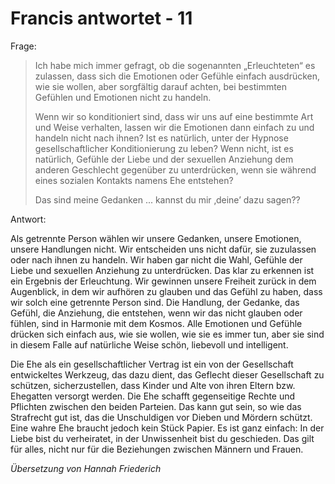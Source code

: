 # Francis antwortet - 11

Frage:

>Ich habe mich immer gefragt, ob die sogenannten „Erleuchteten“ es zulassen, dass sich die Emotionen oder Gefühle einfach ausdrücken, wie sie wollen, aber sorgfältig darauf achten, bei bestimmten Gefühlen und Emotionen nicht zu handeln.
>
>Wenn wir so konditioniert sind, dass wir uns auf eine bestimmte Art und Weise verhalten, lassen wir die Emotionen dann einfach zu und handeln nicht nach ihnen? Ist es natürlich, unter der Hypnose gesellschaftlicher Konditionierung zu leben? Wenn nicht, ist es natürlich, Gefühle der Liebe und der sexuellen Anziehung dem anderen Geschlecht gegenüber zu unterdrücken, wenn sie während eines sozialen Kontakts namens Ehe entstehen?
>
>Das sind meine Gedanken ... kannst du mir ‚deine’ dazu sagen??

Antwort:

Als getrennte Person wählen wir unsere Gedanken, unsere Emotionen, unsere Handlungen nicht. Wir entscheiden uns nicht dafür, sie zuzulassen oder nach ihnen zu handeln. Wir haben gar nicht die Wahl, Gefühle der Liebe und sexuellen Anziehung zu unterdrücken. Das klar zu erkennen ist ein Ergebnis der Erleuchtung. Wir gewinnen unsere Freiheit zurück in dem Augenblick, in dem wir aufhören zu glauben und das Gefühl zu haben, dass wir solch eine getrennte Person sind. Die Handlung, der Gedanke, das Gefühl, die Anziehung, die entstehen, wenn wir das nicht glauben oder fühlen, sind in Harmonie mit dem Kosmos. Alle Emotionen und Gefühle drücken sich einfach aus, wie sie wollen, wie sie es immer tun, aber sie sind in diesem Falle auf natürliche Weise schön, liebevoll und intelligent.

Die Ehe als ein gesellschaftlicher Vertrag ist ein von der Gesellschaft entwickeltes Werkzeug, das dazu dient, das Geflecht dieser Gesellschaft zu schützen, sicherzustellen, dass Kinder und Alte von ihren Eltern bzw. Ehegatten versorgt werden. Die Ehe schafft gegenseitige Rechte und Pflichten zwischen den beiden Parteien. Das kann gut sein, so wie das Strafrecht gut ist, das die Unschuldigen vor Dieben und Mördern schützt. Eine wahre Ehe braucht jedoch kein Stück Papier. Es ist ganz einfach: In der Liebe bist du verheiratet, in der Unwissenheit bist du geschieden. Das gilt für alles, nicht nur für die Beziehungen zwischen Männern und Frauen.

_Übersetzung von Hannah Friederich_

